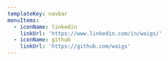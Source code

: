 ```yaml
---
templateKey: navbar
menuItems:
  - iconName: linkedin
    linkUrl: 'https://www.linkedin.com/in/waigs/'
  - iconName: github
    linkUrl: 'https://github.com/waigs'
---
```


